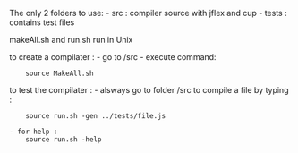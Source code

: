 The only 2 folders to use:
    - src : compiler source with jflex and cup
    - tests : contains test files

makeAll.sh and run.sh run in Unix

to create a compilater :
    - go to /src
    - execute command: 
    
        source MakeAll.sh

to test the compilater :
    - alsways go to folder /src to compile a file by typing :
    
        source run.sh -gen ../tests/file.js
        
    - for help :
        source run.sh -help

